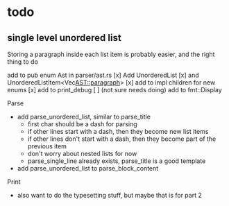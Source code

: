 # todo

## single level unordered list

Storing a paragraph inside each list item is probably easier, and the right thing to do

add to pub enum Ast in parser/ast.rs
 [x] Add UnorderedList<ListItem>
 [x] and UnorderedListItem<Vec<AST::paragraph>>
 [x] add to impl children for new enums
 [x] add to print_debug
 [ ] (not sure needs doing) add to fmt::Display

Parse
 - add parse_unordered_list, similar to parse_title
   - first char should be a dash for parsing
   - if other lines start with a dash, then they become new list items
   - if other lines don't start with a dash, then they become part of the previous item
   - don't worry about nested lists for now
   - parse_single_line already exists, parse_title is a good template
 - add parse_unordered_list to parse_block_content

Print
- also want to do the typesetting stuff, but maybe that is for part 2

